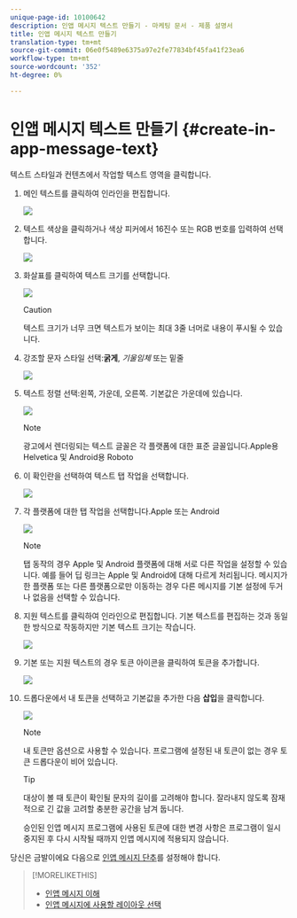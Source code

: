 ```yaml
---
unique-page-id: 10100642
description: 인앱 메시지 텍스트 만들기 - 마케팅 문서 - 제품 설명서
title: 인앱 메시지 텍스트 만들기
translation-type: tm+mt
source-git-commit: 06e0f5489e6375a97e2fe77834bf45fa41f23ea6
workflow-type: tm+mt
source-wordcount: '352'
ht-degree: 0%

---
```



# 인앱 메시지 텍스트 만들기 {#create-in-app-message-text}

텍스트 스타일과 컨텐츠에서 작업할 텍스트 영역을 클릭합니다.

1. 메인 텍스트를 클릭하여 인라인을 편집합니다.

   ![](assets/image2016-5-6-9-3a56-3a56.png)

1. 텍스트 색상을 클릭하거나 색상 피커에서 16진수 또는 RGB 번호를 입력하여 선택합니다.

   ![](assets/image2016-5-6-9-3a59-3a1.png)

1. 화살표를 클릭하여 텍스트 크기를 선택합니다.

   ![](assets/image2016-5-6-10-3a6-3a51.png)

   >[!CAUTION]
   >
   >텍스트 크기가 너무 크면 텍스트가 보이는 최대 3줄 너머로 내용이 푸시될 수 있습니다.

1. 강조할 문자 스타일 선택:**굵게**, _기울임체_ 또는 밑줄

   ![](assets/image2016-5-6-10-3a15-3a32.png)

1. 텍스트 정렬 선택:왼쪽, 가운데, 오른쪽. 기본값은 가운데에 있습니다.

   ![](assets/image2016-5-6-10-3a18-3a45.png)

   >[!NOTE]
   >
   >광고에서 렌더링되는 텍스트 글꼴은 각 플랫폼에 대한 표준 글꼴입니다.Apple용 Helvetica 및 Android용 Roboto

1. 이 확인란을 선택하여 텍스트 탭 작업을 선택합니다.

   ![](assets/image2016-5-6-10-3a20-3a41.png)

1. 각 플랫폼에 대한 탭 작업을 선택합니다.Apple 또는 Android

   ![](assets/image2016-5-6-10-3a22-3a12.png)

   >[!NOTE]
   >
   >탭 동작의 경우 Apple 및 Android 플랫폼에 대해 서로 다른 작업을 설정할 수 있습니다. 예를 들어 딥 링크는 Apple 및 Android에 대해 다르게 처리됩니다. 메시지가 한 플랫폼 또는 다른 플랫폼으로만 이동하는 경우 다른 메시지를 기본 설정에 두거나 없음을 선택할 수 있습니다.

1. 지원 텍스트를 클릭하여 인라인으로 편집합니다. 기본 텍스트를 편집하는 것과 동일한 방식으로 작동하지만 기본 텍스트 크기는 작습니다.

   ![](assets/image2016-5-6-10-3a26-3a27.png)

1. 기본 또는 지원 텍스트의 경우 토큰 아이콘을 클릭하여 토큰을 추가합니다.

   ![](assets/image2016-5-6-10-3a29-3a2.png)

1. 드롭다운에서 내 토큰을 선택하고 기본값을 추가한 다음 **삽입**&#x200B;을 클릭합니다.

   ![](assets/mytoken.png)

   >[!NOTE]
   >
   >내 토큰만 옵션으로 사용할 수 있습니다. 프로그램에 설정된 내 토큰이 없는 경우 토큰 드롭다운이 비어 있습니다.

   >[!TIP]
   >
   >대상이 볼 때 토큰이 확인될 문자의 길이를 고려해야 합니다. 잘라내지 않도록 잠재적으로 긴 값을 고려할 충분한 공간을 남겨 둡니다.

   승인된 인앱 메시지 프로그램에 사용된 토큰에 대한 변경 사항은 프로그램이 일시 중지된 후 다시 시작될 때까지 인앱 메시지에 적용되지 않습니다.

당신은 금발이에요 다음으로 [인앱 메시지 단추](/help/marketo/product-docs/mobile-marketing/in-app-messages/creating-in-app-messages/set-up-the-in-app-message-button.md)를 설정해야 합니다.

>[!MORELIKETHIS]
>
>* [인앱 메시지 이해](/help/marketo/product-docs/mobile-marketing/in-app-messages/understanding-in-app-messages.md)
>* [인앱 메시지에 사용할 레이아웃 선택](/help/marketo/product-docs/mobile-marketing/in-app-messages/creating-in-app-messages/choose-a-layout-for-your-in-app-message.md)

